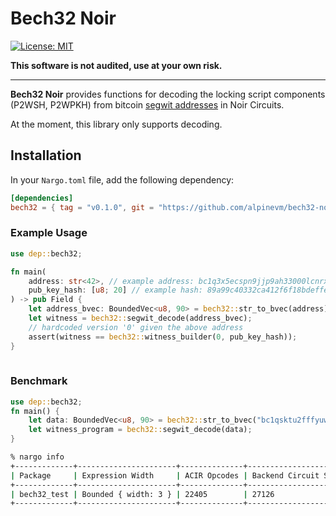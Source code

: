 # Bech32 Noir 

[![License: MIT](https://img.shields.io/badge/License-MIT-yellow.svg)](https://opensource.org/licenses/MIT)

**This software is not audited, use at your own risk.**

<hr>

**Bech32 Noir** provides functions for decoding the locking script components (P2WSH, P2WPKH) from bitcoin [segwit addresses](https://en.bitcoin.it/wiki/BIP_0173#Bech32) in Noir Circuits.

At the moment, this library only supports decoding.
<br>

## Installation

In your `Nargo.toml` file, add the following dependency:

```toml
[dependencies]
bech32 = { tag = "v0.1.0", git = "https://github.com/alpinevm/bech32-noir" }
```

### Example Usage

```rust
use dep::bech32;

fn main(
    address: str<42>, // example address: bc1q3x5ecspn9jjp9ah33000lcnrx35s0kq7f8tyan
    pub_key_hash: [u8; 20] // example hash: 89a99c40332ca412f6f18bdeffe263346907d81e (encoded as array of u8s)
) -> pub Field {
    let address_bvec: BoundedVec<u8, 90> = bech32::str_to_bvec(address);
    let witness = bech32::segwit_decode(address_bvec);
    // hardcoded version '0' given the above address
    assert(witness == bech32::witness_builder(0, pub_key_hash));
}
    
```

### Benchmark 
```rust
use dep::bech32;
fn main() {
    let data: BoundedVec<u8, 90> = bech32::str_to_bvec("bc1qsktu2fffyuwkmxk85z4ad9mq9hhldqqcnrzmzs");
    let witness_program = bech32::segwit_decode(data);
}
```
```sh
% nargo info
+-------------+----------------------+--------------+----------------------+
| Package     | Expression Width     | ACIR Opcodes | Backend Circuit Size |
+-------------+----------------------+--------------+----------------------+
| bech32_test | Bounded { width: 3 } | 22405        | 27126                |
+-------------+----------------------+--------------+----------------------+
```

